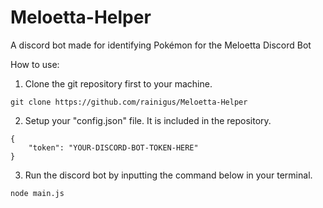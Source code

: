 # Meloetta-Helper
A discord bot made for identifying Pokémon for the Meloetta Discord Bot

How to use:

1. Clone the git repository first to your machine.

```
git clone https://github.com/rainigus/Meloetta-Helper
```
2. Setup your "config.json" file. It is included in the repository.

```  
{
	"token": "YOUR-DISCORD-BOT-TOKEN-HERE"
}
```

3. Run the discord bot by inputting the command below in your terminal.
```
node main.js
```


